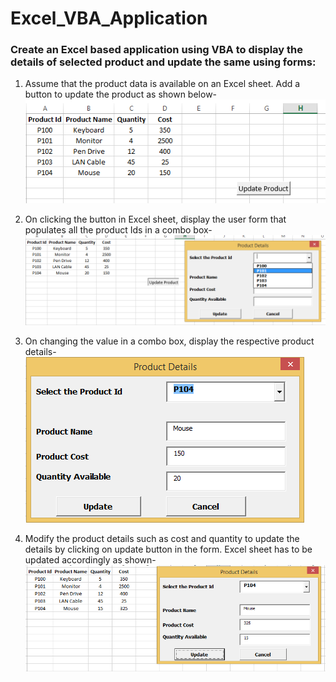 # Excel_VBA_Application

### Create an Excel based application using VBA to display the details of selected product and update the same using forms:
1. Assume that the product data is available on an Excel sheet. Add a button to update the product as shown below-
![Screenshot](/images/1.png)

2. On clicking the button in Excel sheet, display the user form that populates all the product Ids in a combo box-
![Screenshot](/images/2.png)

3. On changing the value in a combo box, display the respective product details-
![Screenshot](/images/3.png)

4. Modify the product details such as cost and quantity to update the details by clicking on update button in the form. Excel sheet has to be updated accordingly as shown-
![Screenshot](/images/4.png)
